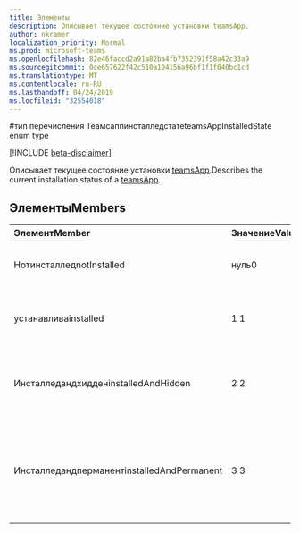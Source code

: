 ```yaml
---
title: Элементы
description: Описывает текущее состояние установки teamsApp.
author: nkramer
localization_priority: Normal
ms.prod: microsoft-teams
ms.openlocfilehash: 82e46faccd2a91a82ba4fb7352391f58a42c33a9
ms.sourcegitcommit: 0ce657622f42c510a104156a96bf1f1f040bc1cd
ms.translationtype: MT
ms.contentlocale: ru-RU
ms.lasthandoff: 04/24/2019
ms.locfileid: "32554018"
---
```

#<a name="teamsappinstalledstate-enum-type"></a><span data-ttu-id="6f758-103">тип перечисления Теамсаппинсталледстате</span><span class="sxs-lookup"><span data-stu-id="6f758-103">teamsAppInstalledState enum type</span></span>

[!INCLUDE [beta-disclaimer](../../includes/beta-disclaimer.md)]

<span data-ttu-id="6f758-104">Описывает текущее состояние установки [teamsApp](teamsapp.md).</span><span class="sxs-lookup"><span data-stu-id="6f758-104">Describes the current installation status of a [teamsApp](teamsapp.md).</span></span>

## <a name="members"></a><span data-ttu-id="6f758-105">Элементы</span><span class="sxs-lookup"><span data-stu-id="6f758-105">Members</span></span>

| <span data-ttu-id="6f758-106">Элемент</span><span class="sxs-lookup"><span data-stu-id="6f758-106">Member</span></span> | <span data-ttu-id="6f758-107">Значение</span><span class="sxs-lookup"><span data-stu-id="6f758-107">Value</span></span>| <span data-ttu-id="6f758-108">Описание</span><span class="sxs-lookup"><span data-stu-id="6f758-108">Description</span></span> |
|:---------------|:--------|:----------|
|<span data-ttu-id="6f758-109">Нотинсталлед</span><span class="sxs-lookup"><span data-stu-id="6f758-109">notInstalled</span></span>|<span data-ttu-id="6f758-110">нуль</span><span class="sxs-lookup"><span data-stu-id="6f758-110">0</span></span>|<span data-ttu-id="6f758-111">Приложение не установлено в группу.</span><span class="sxs-lookup"><span data-stu-id="6f758-111">App is not installed to team.</span></span>|
|<span data-ttu-id="6f758-112">устанавлива</span><span class="sxs-lookup"><span data-stu-id="6f758-112">installed</span></span>|<span data-ttu-id="6f758-113">1 </span><span class="sxs-lookup"><span data-stu-id="6f758-113">1</span></span>|<span data-ttu-id="6f758-114">Приложение устанавливается обычным образом.</span><span class="sxs-lookup"><span data-stu-id="6f758-114">App is installed normally.</span></span>|
|<span data-ttu-id="6f758-115">Инсталледандхидден</span><span class="sxs-lookup"><span data-stu-id="6f758-115">installedAndHidden</span></span>|<span data-ttu-id="6f758-116">2 </span><span class="sxs-lookup"><span data-stu-id="6f758-116">2</span></span>|<span data-ttu-id="6f758-117">Приложение установлено, но скрыто в представлении.</span><span class="sxs-lookup"><span data-stu-id="6f758-117">App is installed but hidden from view.</span></span>|
|<span data-ttu-id="6f758-118">Инсталледандперманент</span><span class="sxs-lookup"><span data-stu-id="6f758-118">installedAndPermanent</span></span>|<span data-ttu-id="6f758-119">3 </span><span class="sxs-lookup"><span data-stu-id="6f758-119">3</span></span>|<span data-ttu-id="6f758-120">Приложение устанавливается без возможности восстановления и не может быть удалено.</span><span class="sxs-lookup"><span data-stu-id="6f758-120">App is permanently installed and may not be removed.</span></span>|
<!--
{
  "type": "#page.annotation",
  "suppressions": [
    "Error: /api-reference/beta/resources/teamsappinstalledstate.md:\r\n      Exception processing links.\r\n    System.ArgumentException: Link Definition was null. Link text: !INCLUDE [beta-disclaimer](../../includes/beta-disclaimer.md)\r\n      at ApiDoctor.Validation.DocFile.get_LinkDestinations()\r\n      at ApiDoctor.Validation.DocSet.ValidateLinks(Boolean includeWarnings, String[] relativePathForFiles, IssueLogger issues, Boolean requireFilenameCaseMatch, Boolean printOrphanedFiles)"
  ]
}
-->
